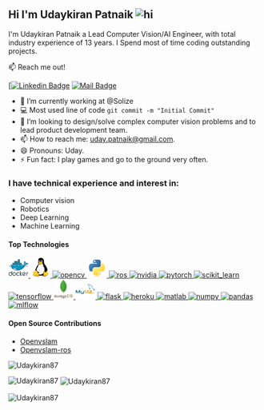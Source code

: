## Hi I'm Udaykiran Patnaik <img src="https://user-images.githubusercontent.com/1303154/88677602-1635ba80-d120-11ea-84d8-d263ba5fc3c0.gif" width="28px" alt="hi">

I'm Udaykiran Patnaik a Lead Computer Vision/AI Engineer, with total industry experience of 13 years. I Spend most of time coding outstanding projects. 

:mailbox: Reach me out!

[[![Linkedin Badge](https://img.shields.io/badge/-Udaykiran-0e76a8?style=flat&labelColor=0e76a8&logo=linkedin&logoColor=white)](https://www.linkedin.com/in/udaykiran-patnaik-90b94518/) [![Mail Badge](https://img.shields.io/badge/-udaykiran-c0392b?style=flat&labelColor=c0392b&logo=gmail&logoColor=white)](mailto:uday.patnaik@gmail.com)

<!-- TODO: Add last video link -->

- 🔭 I’m currently working at @Solize
- :computer: Most used line of code `git commit -m "Initial Commit"`
- 🤔 I’m looking to design/solve complex computer vision problems and to lead product development team.
- 📫 How to reach me: uday.patnaik@gmail.com.
- 😄 Pronouns: Uday.
- ⚡ Fun fact: I play games and go to the ground very often.

### I have technical experience and interest in:
* Computer vision 
* Robotics
* Deep Learning
* Machine Learning

#### Top Technologies

<!-- TODO: Make technologies links takes you to repositories -->

<p align="left"> <a href="https://www.docker.com/" target="_blank"> <img src="https://raw.githubusercontent.com/devicons/devicon/master/icons/docker/docker-original-wordmark.svg" alt="docker" width="40" height="40"/> </a>  <a href="https://www.linux.org/" target="_blank"> <img src="https://raw.githubusercontent.com/devicons/devicon/master/icons/linux/linux-original.svg" alt="linux" width="40" height="40"/> </a> <a href="https://opencv.org/" target="_blank"> <img src="https://www.vectorlogo.zone/logos/opencv/opencv-icon.svg" alt="opencv" width="40" height="40"/> </a> <a href="https://www.python.org" target="_blank"> <img src="https://raw.githubusercontent.com/devicons/devicon/master/icons/python/python-original.svg" alt="python" width="40" height="40"/> </a> <a href="https://www.ros.org/" target="_blank"> <img src="https://www.vectorlogo.zone/logos/ros/ros-ar21.svg" alt="ros" width="40" height="40"/> </a> <a href="https://www.nvidia.com/" target="_blank"> <img src="https://www.vectorlogo.zone/logos/nvidia/nvidia-icon.svg" alt="nvidia" width="40" height="40"/> </a><a href="https://pytorch.org/" target="_blank"> <img src="https://www.vectorlogo.zone/logos/pytorch/pytorch-icon.svg" alt="pytorch" width="40" height="40"/> </a> <a href="https://scikit-learn.org/" target="_blank"> <img src="https://upload.wikimedia.org/wikipedia/commons/0/05/Scikit_learn_logo_small.svg" alt="scikit_learn" width="40" height="40"/> </a> <a href="https://www.tensorflow.org" target="_blank"> <img src="https://www.vectorlogo.zone/logos/tensorflow/tensorflow-icon.svg" alt="tensorflow" width="40" height="40"/> </a> <a href="https://www.mongodb.com/" target="_blank"> <img src="https://raw.githubusercontent.com/devicons/devicon/master/icons/mongodb/mongodb-original-wordmark.svg" alt="mongodb" width="40" height="40"/> </a> <a href="https://www.mysql.com/" target="_blank"> <img src="https://raw.githubusercontent.com/devicons/devicon/master/icons/mysql/mysql-original-wordmark.svg" alt="mysql" width="40" height="40"/> </a> <a href="https://flask.palletsprojects.com/" target="_blank"> <img src="https://www.vectorlogo.zone/logos/pocoo_flask/pocoo_flask-icon.svg" alt="flask" width="40" height="40"/> </a><a href="https://heroku.com" target="_blank"> <img src="https://www.vectorlogo.zone/logos/heroku/heroku-icon.svg" alt="heroku" width="40" height="40"/> </a> <a href="https://in.mathworks.com/products/matlab.html" target="_blank"> <img src="https://upload.wikimedia.org/wikipedia/commons/2/21/Matlab_Logo.png" alt="matlab" width="40" height="40"/> </a> <a href="https://numpy.org/" target="_blank"> <img src="https://www.vectorlogo.zone/logos/numpy/numpy-icon.svg" alt="numpy" width="40" height="40"/> </a> <a href="https://pandas.pydata.org/" target="_blank"> <img src="https://upload.wikimedia.org/wikipedia/commons/e/ed/Pandas_logo.svg" alt="pandas" width="40" height="40"/> </a> <a href="https://mlflow.org/" target="_blank"> <img src="https://avatars.githubusercontent.com/u/39938107?v=4" alt="mlflow" width="40" height="40"/> </a></p>


<!-- #### Business
- :paperclip: [My Resume/CV](https://github.com/Udaykiran87/resume/blob/main/Udaykiran_Patnaik_ComputerVision_Engineer.pdf)
- :email: uday.patnaik@gmail.com -->

#### Open Source Contributions
- [Openvslam](https://github.com/OpenVSLAM-Community/openvslam/tree/main)
- [Openvslam-ros](https://github.com/OpenVSLAM-Community/openvslam_ros)

<p align="left"> <img src="https://komarev.com/ghpvc/?username=Udaykiran87&label=Profile%20views&color=0e75b6&style=flat" alt="Udaykiran87" /> </p>

<!-- <p align="left"> <a href="https://github.com/ryo-ma/github-profile-trophy"><img src="https://github-profile-trophy.vercel.app/?username=Udaykiran87" alt="Udaykiran87" /></a> </p> -->


<p><img align="left" src="https://github-readme-stats.vercel.app/api/top-langs?username=Udaykiran87&show_icons=true&locale=en&layout=compact" alt="Udaykiran87" /></p>

<p>&nbsp;<img align="center" src="https://github-readme-stats.vercel.app/api?username=Udaykiran87&show_icons=true&locale=en&hide=stars" alt="Udaykiran87" /></p>

<p><img align="center" src="https://github-readme-streak-stats.herokuapp.com/?user=Udaykiran87&" alt="Udaykiran87" /></p>
